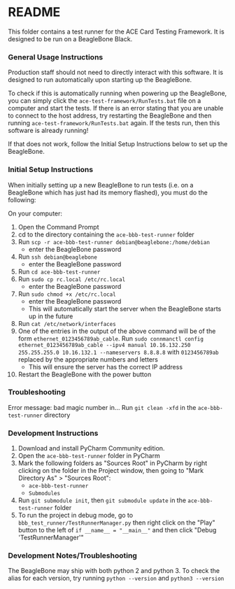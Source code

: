 # README #

This folder contains a test runner for the ACE Card Testing Framework.
It is designed to be run on a BeagleBone Black.

### General Usage Instructions ###

Production staff should not need to directly interact with this software.
It is designed to run automatically upon starting up the BeagleBone.

To check if this is automatically running when powering up the BeagleBone,
you can simply click the `ace-test-framework/RunTests.bat` file on a computer
and start the tests. If there is an error stating that you are unable to
connect to the host address, try restarting the BeagleBone and then running 
`ace-test-framework/RunTests.bat` again. If the tests run, then this software
is already running!

If that does not work, follow the Initial Setup Instructions below to set up
the BeagleBone.

### Initial Setup Instructions ###

When initially setting up a new BeagleBone to run tests (i.e. on a BeagleBone
which has just had its memory flashed), you must do the following:

On your computer:
1. Open the Command Prompt
2. cd to the directory containing the `ace-bbb-test-runner` folder 
3. Run `scp -r ace-bbb-test-runner debian@beaglebone:/home/debian`
   - enter the BeagleBone password
4. Run `ssh debian@beaglebone`
   - enter the BeagleBone password
5. Run `cd ace-bbb-test-runner`
6. Run `sudo cp rc.local /etc/rc.local`
   - enter the BeagleBone password
7. Run `sudo chmod +x /etc/rc.local`
   - enter the BeagleBone password
   - This will automatically start the server when the BeagleBone starts up
     in the future
8. Run `cat /etc/network/interfaces`
9. One of the entries in the output of the above command will be of the form
   `ethernet_0123456789ab_cable`. Run
   `sudo connmanctl config ethernet_0123456789ab_cable --ipv4 manual 10.16.132.250 255.255.255.0 10.16.132.1 --nameservers 8.8.8.8`
   with `0123456789ab` replaced by the appropriate numbers and letters
   - This will ensure the server has the correct IP address
10. Restart the BeagleBone with the power button

### Troubleshooting ###

Error message: bad magic number in...
Run `git clean -xfd` in the `ace-bbb-test-runner` directory

### Development Instructions ###

1. Download and install PyCharm Community edition.
2. Open the `ace-bbb-test-runner` folder in PyCharm
3. Mark the following folders as "Sources Root" in PyCharm by right clicking on
   the folder in the Project window, then going to
   "Mark Directory As" > "Sources Root":
   - `ace-bbb-test-runner`
   - `Submodules`
4. Run `git submodule init`, then `git submodule update` in the
   `ace-bbb-test-runner` folder
5. To run the project in debug mode, go to
   `bbb_test_runner/TestRunnerManager.py`
   then right click on the "Play" button to the left of
   `if __name__ = "__main__"`
   and then click "Debug 'TestRunnerManager'"

### Development Notes/Troubleshooting ###

The BeagleBone may ship with both python 2 and python 3. To check the alias for
each version, try running `python --version` and `python3 --version`
